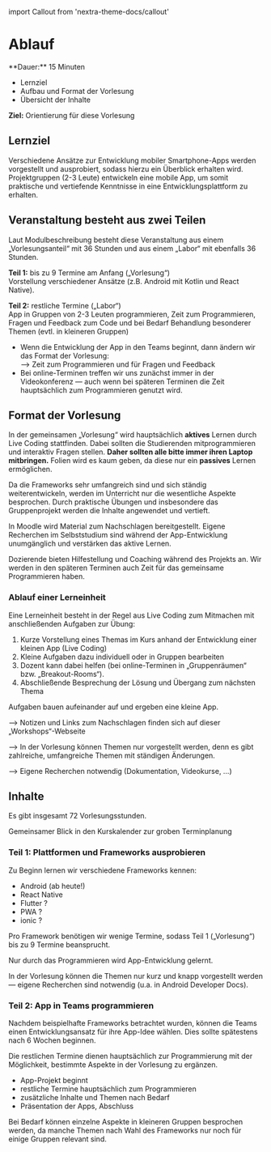 import Callout from 'nextra-theme-docs/callout'

# Ablauf

<Callout>
  **Dauer:** 15 Minuten

  - Lernziel
  - Aufbau und Format der Vorlesung
  - Übersicht der Inhalte

  **Ziel:** Orientierung für diese Vorlesung
</Callout>

## Lernziel

Verschiedene Ansätze zur Entwicklung mobiler Smartphone-Apps 
werden vorgestellt und ausprobiert, sodass hierzu ein 
Überblick erhalten wird. Projektgruppen (2-3 Leute) 
entwickeln eine mobile App, um somit praktische und 
vertiefende Kenntnisse in eine Entwicklungsplattform zu 
erhalten.

## Veranstaltung besteht aus zwei Teilen

Laut Modulbeschreibung besteht diese Veranstaltung aus
einem „Vorlesungsanteil“ mit 36 Stunden und aus einem
„Labor“ mit ebenfalls 36 Stunden.

**Teil 1:** bis zu 9 Termine am Anfang („Vorlesung“) \
Vorstellung verschiedener Ansätze (z.B. Android mit Kotlin und React Native).

**Teil 2:** restliche Termine („Labor“) \
App in Gruppen von 2-3 Leuten programmieren, Zeit zum Programmieren, Fragen und Feedback zum Code und bei Bedarf Behandlung besonderer Themen (evtl. in kleineren Gruppen)

- Wenn die Entwicklung der App in den Teams beginnt, dann ändern wir das Format der Vorlesung: <br/> &xrarr; Zeit zum Programmieren und für Fragen und Feedback
- Bei online-Terminen treffen wir uns zunächst immer in der Videokonferenz &mdash; auch wenn bei späteren Terminen die Zeit hauptsächlich zum Programmieren genutzt wird.

## Format der Vorlesung

In der gemeinsamen „Vorlesung“ wird hauptsächlich **aktives** Lernen
durch Live Coding stattfinden. Dabei sollten die Studierenden
mitprogrammieren und interaktiv Fragen stellen. **Daher sollten alle 
bitte immer ihren Laptop mitbringen.** Folien wird es kaum geben, 
da diese nur ein **passives** Lernen ermöglichen. 

Da die Frameworks sehr umfangreich sind und sich ständig
weiterentwickeln, werden im Unterricht nur die wesentliche 
Aspekte besprochen. Durch praktische Übungen und insbesondere das 
Gruppenprojekt werden die Inhalte angewendet und vertieft. 

In Moodle wird Material zum Nachschlagen bereitgestellt. Eigene Recherchen
im Selbststudium sind während der App-Entwicklung unumgänglich und 
verstärken das aktive Lernen. 

Dozierende bieten Hilfestellung und Coaching während des Projekts an. 
Wir werden in den späteren Terminen auch Zeit für das gemeinsame
Programmieren haben.

### Ablauf einer Lerneinheit

Eine Lerneinheit besteht in der Regel aus Live Coding 
zum Mitmachen mit anschließenden Aufgaben zur Übung:

1. Kurze Vorstellung eines Themas im Kurs anhand der Entwicklung einer kleinen App (Live Coding)
1. Kleine Aufgaben dazu individuell oder in Gruppen bearbeiten
1. Dozent kann dabei helfen (bei online-Terminen in „Gruppenräumen“ bzw. „Breakout-Rooms“).
1. Abschließende Besprechung der Lösung und Übergang zum nächsten Thema

Aufgaben bauen aufeinander auf und ergeben eine kleine App.

<Callout type="warning">
&xrarr; Notizen und Links zum Nachschlagen finden sich auf dieser „Workshops“-Webseite

&xrarr; In der Vorlesung können Themen nur vorgestellt werden, denn es gibt zahlreiche, umfangreiche Themen mit ständigen Änderungen.

&xrarr; Eigene Recherchen notwendig (Dokumentation, Videokurse, …)
</Callout>

## Inhalte

Es gibt insgesamt 72 Vorlesungsstunden. 

<Callout type="warning" emoji="⌛️">
Gemeinsamer Blick in den Kurskalender zur groben Terminplanung
</Callout>

### Teil 1: Plattformen und Frameworks ausprobieren

Zu Beginn lernen wir verschiedene Frameworks kennen:

- Android (ab heute!)
- React Native
- Flutter ?
- PWA ?
- ionic ?

Pro Framework benötigen wir wenige Termine, sodass Teil 1 
(„Vorlesung“) bis zu 9 Termine beansprucht.

<Callout type="warning" emoji="‼️">
Nur durch das Programmieren wird App-Entwicklung gelernt.

In der Vorlesung können die Themen nur kurz und knapp 
vorgestellt werden — eigene Recherchen sind notwendig 
(u.a. in Android Developer Docs).
</Callout>

### Teil 2: App in Teams programmieren

Nachdem beispielhafte Frameworks betrachtet wurden, können
die Teams einen Entwicklungsansatz für ihre App-Idee wählen.
Dies sollte spätestens nach 6 Wochen beginnen.

Die restlichen Termine dienen hauptsächlich zur Programmierung
mit der Möglichkeit, bestimmte Aspekte in der Vorlesung zu
ergänzen.

- App-Projekt beginnt
- restliche Termine hauptsächlich zum Programmieren
- zusätzliche Inhalte und Themen nach Bedarf
- Präsentation der Apps, Abschluss

<Callout type="warning" emoji="🤔">
Bei Bedarf können einzelne Aspekte in kleineren Gruppen
besprochen werden, da manche Themen nach Wahl des Frameworks
nur noch für einige Gruppen relevant sind.
</Callout>